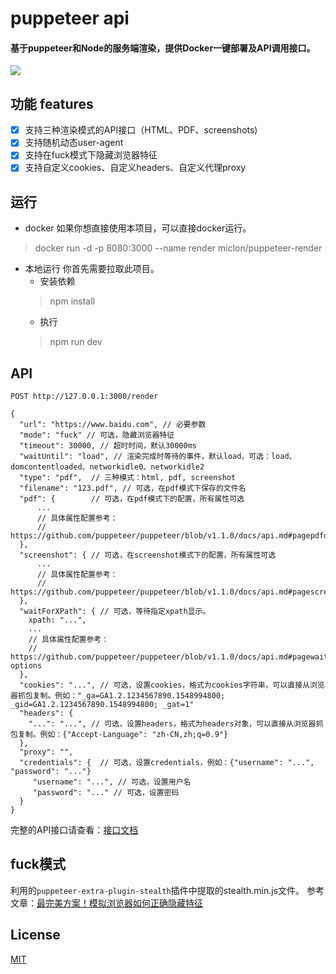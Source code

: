 # puppeteer api
#### 基于puppeteer和Node的服务端渲染，提供Docker一键部署及API调用接口。

![](https://miclon-job.oss-cn-hangzhou.aliyuncs.com/img/20220714221947.png)

## 功能 features

- [x] 支持三种渲染模式的API接口（HTML、PDF、screenshots)
- [x] 支持随机动态user-agent
- [x] 支持在fuck模式下隐藏浏览器特征
- [x] 支持自定义cookies、自定义headers、自定义代理proxy

## 运行

- docker
如果你想直接使用本项目，可以直接docker运行。
> docker run -d -p 8080:3000 --name render miclon/puppeteer-render

- 本地运行
你首先需要拉取此项目。
  - 安装依赖
  > npm install
  - 执行
  > npm run dev


## API

```
POST http://127.0.0.1:3000/render

{
  "url": "https://www.baidu.com", // 必要参数
  "mode": "fuck" // 可选，隐藏浏览器特征
  "timeout": 30000, // 超时时间，默认30000ms
  "waitUntil": "load", // 渲染完成时等待的事件，默认load，可选：load、domcontentloaded、networkidle0、networkidle2
  "type": "pdf",  // 三种模式：html, pdf, screenshot
  "filename": "123.pdf", // 可选，在pdf模式下保存的文件名
  "pdf": {        // 可选，在pdf模式下的配置，所有属性可选
      ...
      // 具体属性配置参考：
      // https://github.com/puppeteer/puppeteer/blob/v1.1.0/docs/api.md#pagepdfoptions
  },
  "screenshot": { // 可选，在screenshot模式下的配置，所有属性可选
      ...
      // 具体属性配置参考：
      // https://github.com/puppeteer/puppeteer/blob/v1.1.0/docs/api.md#pagescreenshotoptions
  },
  "waitForXPath": { // 可选，等待指定xpath显示。
    xpath: "...",
    ...
    // 具体属性配置参考：
    // https://github.com/puppeteer/puppeteer/blob/v1.1.0/docs/api.md#pagewaitforxpathxpath-options
  },
  "cookies": "...", // 可选，设置cookies，格式为cookies字符串，可以直接从浏览器抓包复制。例如："_ga=GA1.2.1234567890.1548994800; _gid=GA1.2.1234567890.1548994800; _gat=1"
  "headers": {
    "...": "...", // 可选，设置headers，格式为headers对象，可以直接从浏览器抓包复制。例如：{"Accept-Language": "zh-CN,zh;q=0.9"}
  },
  "proxy": "",
  "credentials": {  // 可选，设置credentials，例如：{"username": "...", "password": "..."}
     "username": "...", // 可选，设置用户名
     "password": "..." // 可选，设置密码
  }
}
```
完整的API接口请查看：[接口文档](https://www.apifox.cn/apidoc/shared-6dcc2010-6913-4fe0-88a3-333791d80548)

## fuck模式

利用的`puppeteer-extra-plugin-stealth`插件中提取的stealth.min.js文件。
参考文章：[最完美方案！模拟浏览器如何正确隐藏特征](https://mp.weixin.qq.com/s/Bge-_yiatSq4CQq7fRvjdQ)

## License

[MIT](http://opensource.org/licenses/MIT)
